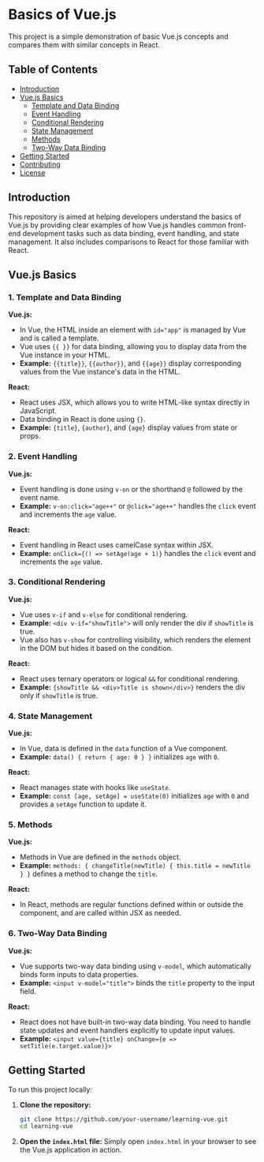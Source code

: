 # Basics of Vue.js

This project is a simple demonstration of basic Vue.js concepts and compares them with similar concepts in React.

## Table of Contents

- [Introduction](#introduction)
- [Vue.js Basics](#vuejs-basics)
  - [Template and Data Binding](#template-and-data-binding)
  - [Event Handling](#event-handling)
  - [Conditional Rendering](#conditional-rendering)
  - [State Management](#state-management)
  - [Methods](#methods)
  - [Two-Way Data Binding](#two-way-data-binding)
- [Getting Started](#getting-started)
- [Contributing](#contributing)
- [License](#license)

## Introduction

This repository is aimed at helping developers understand the basics of Vue.js by providing clear examples of how Vue.js handles common front-end development tasks such as data binding, event handling, and state management. It also includes comparisons to React for those familiar with React.

## Vue.js Basics

### 1. Template and Data Binding

**Vue.js:**

- In Vue, the HTML inside an element with `id="app"` is managed by Vue and is called a template.
- Vue uses `{{ }}` for data binding, allowing you to display data from the Vue instance in your HTML.
- **Example:** `{{title}}`, `{{author}}`, and `{{age}}` display corresponding values from the Vue instance's data in the HTML.

**React:**

- React uses JSX, which allows you to write HTML-like syntax directly in JavaScript.
- Data binding in React is done using `{}`.
- **Example:** `{title}`, `{author}`, and `{age}` display values from state or props.

### 2. Event Handling

**Vue.js:**

- Event handling is done using `v-on` or the shorthand `@` followed by the event name.
- **Example:** `v-on:click="age++"` or `@click="age++"` handles the `click` event and increments the `age` value.

**React:**

- Event handling in React uses camelCase syntax within JSX.
- **Example:** `onClick={() => setAge(age + 1)}` handles the `click` event and increments the `age` value.

### 3. Conditional Rendering

**Vue.js:**

- Vue uses `v-if` and `v-else` for conditional rendering.
- **Example:** `<div v-if="showTitle">` will only render the div if `showTitle` is true.
- Vue also has `v-show` for controlling visibility, which renders the element in the DOM but hides it based on the condition.

**React:**

- React uses ternary operators or logical `&&` for conditional rendering.
- **Example:** `{showTitle && <div>Title is shown</div>}` renders the div only if `showTitle` is true.

### 4. State Management

**Vue.js:**

- In Vue, data is defined in the `data` function of a Vue component.
- **Example:** `data() { return { age: 0 } }` initializes `age` with `0`.

**React:**

- React manages state with hooks like `useState`.
- **Example:** `const [age, setAge] = useState(0)` initializes `age` with `0` and provides a `setAge` function to update it.

### 5. Methods

**Vue.js:**

- Methods in Vue are defined in the `methods` object.
- **Example:** `methods: { changeTitle(newTitle) { this.title = newTitle } }` defines a method to change the `title`.

**React:**

- In React, methods are regular functions defined within or outside the component, and are called within JSX as needed.

### 6. Two-Way Data Binding

**Vue.js:**

- Vue supports two-way data binding using `v-model`, which automatically binds form inputs to data properties.
- **Example:** `<input v-model="title">` binds the `title` property to the input field.

**React:**

- React does not have built-in two-way data binding. You need to handle state updates and event handlers explicitly to update input values.
- **Example:** `<input value={title} onChange={e => setTitle(e.target.value)}>`

## Getting Started

To run this project locally:

1. **Clone the repository:**

   ```bash
   git clone https://github.com/your-username/learning-vue.git
   cd learning-vue
   ```

2. **Open the `index.html` file:**
   Simply open `index.html` in your browser to see the Vue.js application in action.
